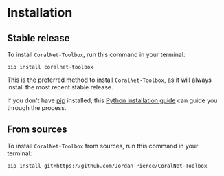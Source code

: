 # Installation

## Stable release

To install `CoralNet-Toolbox`, run this command in your terminal:

```
pip install coralnet-toolbox
```

This is the preferred method to install `CoralNet-Toolbox`, as it will always install the most recent stable release.

If you don't have [pip](https://pip.pypa.io) installed, this [Python installation guide](http://docs.python-guide.org/en/latest/starting/installation/) can guide you through the process.

## From sources

To install `CoralNet-Toolbox` from sources, run this command in your terminal:

```
pip install git+https://github.com/Jordan-Pierce/CoralNet-Toolbox
```
